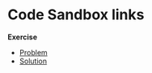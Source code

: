 # Code Sandbox links

**Exercise**

- [Problem](https://codesandbox.io/s/github/bitovi/trainings/tree/main/react-utility-types/Exercise1/problem)
- [Solution](https://codesandbox.io/s/github/bitovi/trainings/tree/main/react-utility-types/Exercise1/solution)
